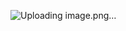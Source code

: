 ![Uploading image.png…](![image](https://github.com/user-attachments/assets/26670de0-8ce5-4b52-8b18-4fac34723ad3))

